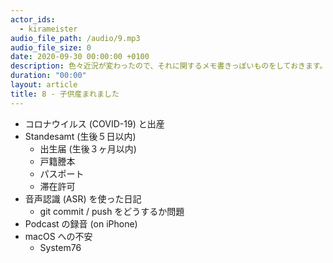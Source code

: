 ```yaml
---
actor_ids:
  - kirameister
audio_file_path: /audio/9.mp3
audio_file_size: 0
date: 2020-09-30 00:00:00 +0100
description: 色々近況が変わったので、それに関するメモ書きっぽいものをしておきます。
duration: "00:00"
layout: article
title: 8 - 子供産まれました
---
```


- コロナウイルス (COVID-19) と出産
- Standesamt (生後５日以内)
    - 出生届 (生後３ヶ月以内)
    - 戸籍謄本
    - パスポート
    - 滞在許可
- 音声認識 (ASR) を使った日記
    - git commit / push をどうするか問題
- Podcast の録音 (on iPhone)
- macOS への不安
    - System76


